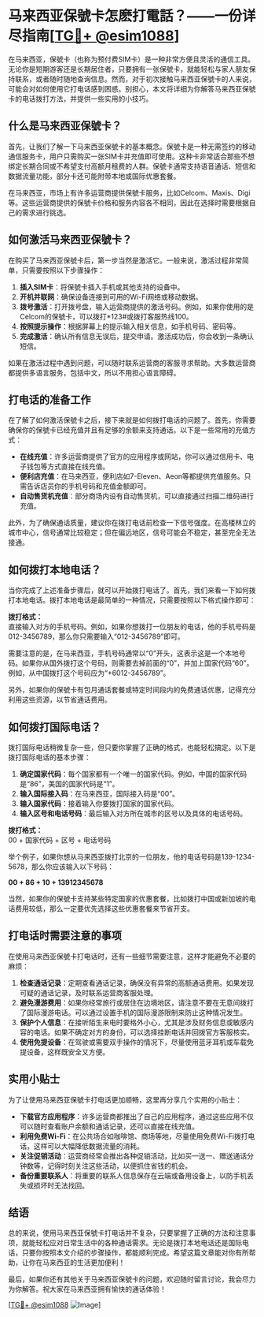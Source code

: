 # 马来西亚保號卡怎麽打電話？——一份详尽指南[[TG💪+ @esim1088](https://t.me/s/esim1088)]

在马来西亚，保號卡（也称为预付费SIM卡）是一种非常方便且灵活的通信工具。无论你是短期游客还是长期居住者，只要拥有一张保號卡，就能轻松与家人朋友保持联系，或者随时随地查询信息。然而，对于初次接触马来西亚保號卡的人来说，可能会对如何使用它打电话感到困惑。别担心，本文将详细为你解答马来西亚保號卡的电话拨打方法，并提供一些实用的小技巧。

## 什么是马来西亚保號卡？

首先，让我们了解一下马来西亚保號卡的基本概念。保號卡是一种无需签约的移动通信服务卡，用户只需购买一张SIM卡并充值即可使用。这种卡非常适合那些不想绑定长期合同或不希望支付高额月租费的人群。保號卡通常支持语音通话、短信和数据流量功能，部分卡还可能附带本地或国际优惠套餐。

在马来西亚，市场上有许多运营商提供保號卡服务，比如Celcom、Maxis、Digi等。这些运营商提供的保號卡价格和服务内容各不相同，因此在选择时需要根据自己的需求进行挑选。

## 如何激活马来西亚保號卡？

在购买了马来西亚保號卡后，第一步当然是激活它。一般来说，激活过程非常简单，只需要按照以下步骤操作：

1. **插入SIM卡**：将保號卡插入手机或其他支持的设备中。
2. **开机并联网**：确保设备连接到可用的Wi-Fi网络或移动数据。
3. **拨号激活**：打开拨号盘，输入运营商提供的激活号码。例如，如果你使用的是Celcom的保號卡，可以拨打*123#或拨打客服热线100。
4. **按照提示操作**：根据屏幕上的提示输入相关信息，如手机号码、密码等。
5. **完成激活**：确认所有信息无误后，提交申请。激活成功后，你会收到一条确认短信。

如果在激活过程中遇到问题，可以随时联系运营商的客服寻求帮助。大多数运营商都提供多语言服务，包括中文，所以不用担心语言障碍。

## 打电话的准备工作

在了解了如何激活保號卡之后，接下来就是如何拨打电话的问题了。首先，你需要确保你的保號卡已经充值并且有足够的余额来支持通话。以下是一些常用的充值方式：

- **在线充值**：许多运营商提供了官方的应用程序或网站，你可以通过信用卡、电子钱包等方式直接在线充值。
- **便利店充值**：在马来西亚，便利店如7-Eleven、Aeon等都提供充值服务。只需告诉店员你的手机号码和充值金额即可。
- **自动售货机充值**：部分商场内设有自动售货机，可以直接通过扫描二维码进行充值。

此外，为了确保通话质量，建议你在拨打电话前检查一下信号强度。在高楼林立的城市中心，信号通常比较稳定；但在偏远地区，信号可能会不稳定，甚至完全无法接通。

## 如何拨打本地电话？

当你完成了上述准备步骤后，就可以开始拨打电话了。首先，我们来看一下如何拨打本地电话。拨打本地电话是最简单的一种情况，只需要按照以下格式操作即可：

**拨打格式：**  
直接输入对方的手机号码。例如，如果你想拨打一位朋友的电话，他的手机号码是012-3456789，那么你只需要输入“012-3456789”即可。

需要注意的是，在马来西亚，手机号码通常以“0”开头，这表示这是一个本地号码。如果你从国外拨打这个号码，则需要去掉前面的“0”，并加上国家代码“60”。例如，从中国拨打这个号码应为“+6012-3456789”。

另外，如果你的保號卡有包月通话套餐或特定时间段内的免费通话优惠，记得充分利用这些资源，以节省通话费用。

## 如何拨打国际电话？

拨打国际电话稍微复杂一些，但只要你掌握了正确的格式，也能轻松搞定。以下是拨打国际电话的基本步骤：

1. **确定国家代码**：每个国家都有一个唯一的国家代码。例如，中国的国家代码是“86”，美国的国家代码是“1”。
2. **输入国际接入码**：在马来西亚，国际接入码是“00”。
3. **输入国家代码**：接着输入你要拨打国家的国家代码。
4. **输入区号和电话号码**：最后输入对方所在城市的区号以及具体的电话号码。

**拨打格式：**  
00 + 国家代码 + 区号 + 电话号码  

举个例子，如果你想从马来西亚拨打北京的一位朋友，他的电话号码是139-1234-5678，那么你应该输入以下号码：

**00 + 86 + 10 + 13912345678**

当然，如果你的保號卡支持某些特定国家的优惠套餐，比如拨打中国或新加坡的电话费用较低，那么一定要优先选择这些优惠套餐来节省开支。

## 打电话时需要注意的事项

在使用马来西亚保號卡打电话时，还有一些细节需要注意，这样才能避免不必要的麻烦：

1. **检查通话记录**：定期查看通话记录，确保没有异常的高额通话费用。如果发现可疑的通话记录，及时联系运营商客服处理。
2. **避免漫游费用**：如果你经常旅行或居住在边境地区，请注意不要在无意间拨打了国际漫游电话。可以通过设置手机的国际漫游限制来防止这种情况发生。
3. **保护个人信息**：在接听陌生来电时要格外小心，尤其是涉及财务信息或敏感内容的电话。如果不确定对方的身份，可以选择挂断电话并回拨官方客服核实。
4. **使用免提设备**：在驾驶或需要双手操作的情况下，尽量使用蓝牙耳机或车载免提设备，这样既安全又方便。

## 实用小贴士

为了让使用马来西亚保號卡打电话更加顺畅，这里再分享几个实用的小贴士：

- **下载官方应用程序**：许多运营商都推出了自己的应用程序，通过这些应用不仅可以随时查看账户余额和通话记录，还可以直接在线充值。
- **利用免费Wi-Fi**：在公共场合如咖啡馆、商场等地，尽量使用免费Wi-Fi拨打电话，这样可以大幅降低数据流量的消耗。
- **关注促销活动**：运营商经常会推出各种促销活动，比如买一送一、赠送通话分钟数等，记得时刻关注这些活动，以便抓住省钱的机会。
- **备份重要联系人**：将重要的联系人信息保存在云端或备用设备上，以防手机丢失或损坏时无法找回。

## 结语

总的来说，使用马来西亚保號卡打电话并不复杂，只要掌握了正确的方法和注意事项，就能轻松应对日常生活中的各种通话需求。无论是拨打本地电话还是国际电话，只要你按照本文介绍的步骤操作，都能顺利完成。希望这篇文章能对你有所帮助，让你在马来西亚的生活更加便利！

最后，如果你还有其他关于马来西亚保號卡的问题，欢迎随时留言讨论，我会尽力为你解答。祝大家在马来西亚拥有愉快的通话体验！

[[TG💪+ @esim1088](https://t.me/s/esim1088) ![Image](https://i.postimg.cc/4NQfJmqS/Snipaste-2025-05-13-00-14-12.png)]